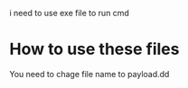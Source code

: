 i need to use exe file to run cmd


# How to use these files
You need to chage file name to payload.dd
